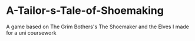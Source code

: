 # A-Tailor-s-Tale-of-Shoemaking
A game based on The Grim Bothers's The Shoemaker and the Elves I made for a uni coursework
